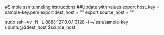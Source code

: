 #Simple ssh tunneling instructions
##Update with values
export host_key = sample-key.pem
export dest_host = ""
export source_host = ""

sudo ssh -vv -N -L 8888:127.0.0.1:3128 -i ~/.ssh/sample-key ubuntu@$dest_host
$source_host
